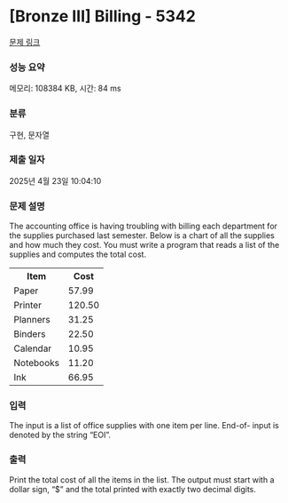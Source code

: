 # [Bronze III] Billing - 5342 

[문제 링크](https://www.acmicpc.net/problem/5342) 

### 성능 요약

메모리: 108384 KB, 시간: 84 ms

### 분류

구현, 문자열

### 제출 일자

2025년 4월 23일 10:04:10

### 문제 설명

<p>The accounting office is having troubling with billing each department for the supplies purchased last semester. Below is a chart of all the supplies and how much they cost. You must write a program that reads a list of the supplies and computes the total cost.</p>

<table class="table table-bordered table-center-20">
	<tbody>
		<tr>
			<th>Item</th>
			<th>Cost</th>
		</tr>
		<tr>
			<td>Paper</td>
			<td>57.99</td>
		</tr>
		<tr>
			<td>Printer</td>
			<td>120.50</td>
		</tr>
		<tr>
			<td>Planners</td>
			<td>31.25</td>
		</tr>
		<tr>
			<td>Binders</td>
			<td>22.50</td>
		</tr>
		<tr>
			<td>Calendar</td>
			<td>10.95</td>
		</tr>
		<tr>
			<td>Notebooks</td>
			<td>11.20</td>
		</tr>
		<tr>
			<td>Ink</td>
			<td>66.95</td>
		</tr>
	</tbody>
</table>

### 입력 

 <p>The input is a list of office supplies with one item per line. End-of- input is denoted by the string “EOI”.</p>

### 출력 

 <p>Print the total cost of all the items in the list. The output must start with a dollar sign, “$” and the total printed with exactly two decimal digits.</p>

